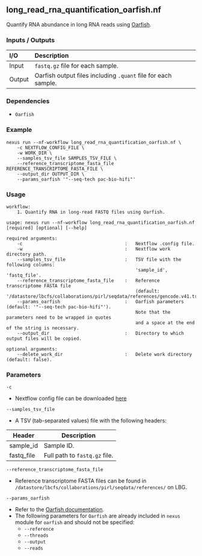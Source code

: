 ## long_read_rna_quantification_oarfish.nf

Quantify RNA abundance in long RNA reads using [Oarfish](https://github.com/COMBINE-lab/oarfish).

### Inputs / Outputs

| I/O    | Description                                                   |
|:-------|:--------------------------------------------------------------|
| Input  | `fastq.gz` file for each sample.                              | 
| Output | Oarfish output files including `.quant` file for each sample. |

### Dependencies

* `Oarfish`

### Example

```
nexus run --nf-workflow long_read_rna_quantification_oarfish.nf \
    -c NEXTFLOW_CONFIG_FILE \
    -w WORK_DIR \
    --samples_tsv_file SAMPLES_TSV_FILE \
    --reference_transcriptome_fasta_file REFERENCE_TRANSCRIPTOME_FASTA_FILE \
    --output_dir OUTPUT_DIR \
    --params_oarfish '"--seq-tech pac-bio-hifi"'
```

### Usage

```
workflow:
    1. Quantify RNA in long-read FASTQ files using Oarfish.

usage: nexus run --nf-workflow long_read_rna_quantification_oarfish.nf [required] [optional] [--help]

required arguments:
    -c                                      :   Nextflow .config file.
    -w                                      :   Nextflow work directory path.
    --samples_tsv_file                      :   TSV file with the following columns:
                                                'sample_id', 'fastq_file'.
    --reference_transcriptome_fasta_file    :   Reference transcriptome FASTA file
                                                (default: '/datastore/lbcfs/collaborations/pirl/seqdata/references/gencode.v41.transcripts.fa').
    --params_oarfish                        :   Oarfish parameters (default: '"--seq-tech pac-bio-hifi"').
                                                Note that the parameters need to be wrapped in quotes
                                                and a space at the end of the string is necessary.
    --output_dir                            :   Directory to which output files will be copied.

optional arguments:
    --delete_work_dir                       :   Delete work directory (default: false).
```

### Parameters

`-c`
* Nextflow config file can be downloaded [here](https://github.com/pirl-unc/nexus/tree/main/nextflow)

`--samples_tsv_file`
* A TSV (tab-separated values) file with the following headers:

| Header       | Description                   |
|--------------|-------------------------------|
| sample_id    | Sample ID.                    |
| fastq_file   | Full path to `fastq.gz` file. |

`--reference_transcriptome_fasta_file`
* Reference transcriptome FASTA files can be found in 
`/datastore/lbcfs/collaborations/pirl/seqdata/references/` on LBG.

`--params_oarfish`
* Refer to the [Oarfish documentation](https://github.com/COMBINE-lab/oarfish).
* The following parameters for `Oarfish` are already included in `nexus` module for `oarfish` and should not be specified:
  * `--reference`
  * `--threads`
  * `--output`
  * `--reads`

